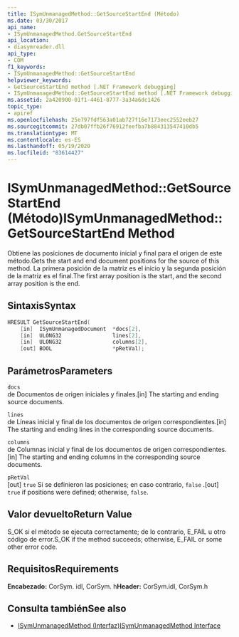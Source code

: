 ```yaml
---
title: ISymUnmanagedMethod::GetSourceStartEnd (Método)
ms.date: 03/30/2017
api_name:
- ISymUnmanagedMethod.GetSourceStartEnd
api_location:
- diasymreader.dll
api_type:
- COM
f1_keywords:
- ISymUnmanagedMethod::GetSourceStartEnd
helpviewer_keywords:
- GetSourceStartEnd method [.NET Framework debugging]
- ISymUnmanagedMethod::GetSourceStartEnd method [.NET Framework debugging]
ms.assetid: 2a420900-01f1-4461-8777-3a34a6dc1426
topic_type:
- apiref
ms.openlocfilehash: 25e797fdf563a01ab727f16e7173eec2552eeb27
ms.sourcegitcommit: 27db07ffb26f76912feefba7b884313547410db5
ms.translationtype: MT
ms.contentlocale: es-ES
ms.lasthandoff: 05/19/2020
ms.locfileid: "83614427"
---
```

# <a name="isymunmanagedmethodgetsourcestartend-method"></a><span data-ttu-id="15bcd-102">ISymUnmanagedMethod::GetSourceStartEnd (Método)</span><span class="sxs-lookup"><span data-stu-id="15bcd-102">ISymUnmanagedMethod::GetSourceStartEnd Method</span></span>
<span data-ttu-id="15bcd-103">Obtiene las posiciones de documento inicial y final para el origen de este método.</span><span class="sxs-lookup"><span data-stu-id="15bcd-103">Gets the start and end document positions for the source of this method.</span></span> <span data-ttu-id="15bcd-104">La primera posición de la matriz es el inicio y la segunda posición de la matriz es el final.</span><span class="sxs-lookup"><span data-stu-id="15bcd-104">The first array position is the start, and the second array position is the end.</span></span>  
  
## <a name="syntax"></a><span data-ttu-id="15bcd-105">Sintaxis</span><span class="sxs-lookup"><span data-stu-id="15bcd-105">Syntax</span></span>  
  
```cpp  
HRESULT GetSourceStartEnd(  
    [in]  ISymUnmanagedDocument  *docs[2],  
    [in]  ULONG32                lines[2],  
    [in]  ULONG32                columns[2],  
    [out] BOOL                   *pRetVal);  
```  
  
## <a name="parameters"></a><span data-ttu-id="15bcd-106">Parámetros</span><span class="sxs-lookup"><span data-stu-id="15bcd-106">Parameters</span></span>  
 `docs`  
 <span data-ttu-id="15bcd-107">de Documentos de origen iniciales y finales.</span><span class="sxs-lookup"><span data-stu-id="15bcd-107">[in] The starting and ending source documents.</span></span>  
  
 `lines`  
 <span data-ttu-id="15bcd-108">de Líneas inicial y final de los documentos de origen correspondientes.</span><span class="sxs-lookup"><span data-stu-id="15bcd-108">[in] The starting and ending lines in the corresponding source documents.</span></span>  
  
 `columns`  
 <span data-ttu-id="15bcd-109">de Columnas inicial y final de los documentos de origen correspondientes.</span><span class="sxs-lookup"><span data-stu-id="15bcd-109">[in] The starting and ending columns in the corresponding source documents.</span></span>  
  
 `pRetVal`  
 <span data-ttu-id="15bcd-110">[out] `true` Si se definieron las posiciones; en caso contrario, `false` .</span><span class="sxs-lookup"><span data-stu-id="15bcd-110">[out] `true` if positions were defined; otherwise, `false`.</span></span>  
  
## <a name="return-value"></a><span data-ttu-id="15bcd-111">Valor devuelto</span><span class="sxs-lookup"><span data-stu-id="15bcd-111">Return Value</span></span>  
 <span data-ttu-id="15bcd-112">S_OK si el método se ejecuta correctamente; de lo contrario, E_FAIL u otro código de error.</span><span class="sxs-lookup"><span data-stu-id="15bcd-112">S_OK if the method succeeds; otherwise, E_FAIL or some other error code.</span></span>  
  
## <a name="requirements"></a><span data-ttu-id="15bcd-113">Requisitos</span><span class="sxs-lookup"><span data-stu-id="15bcd-113">Requirements</span></span>  
 <span data-ttu-id="15bcd-114">**Encabezado:** CorSym. idl, CorSym. h</span><span class="sxs-lookup"><span data-stu-id="15bcd-114">**Header:** CorSym.idl, CorSym.h</span></span>  
  
## <a name="see-also"></a><span data-ttu-id="15bcd-115">Consulta también</span><span class="sxs-lookup"><span data-stu-id="15bcd-115">See also</span></span>

- [<span data-ttu-id="15bcd-116">ISymUnmanagedMethod (Interfaz)</span><span class="sxs-lookup"><span data-stu-id="15bcd-116">ISymUnmanagedMethod Interface</span></span>](isymunmanagedmethod-interface.md)
